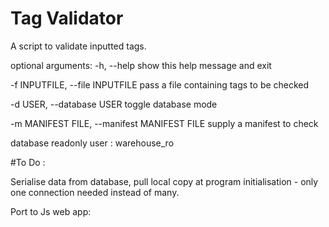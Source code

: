 # Tag Validator

A script to validate inputted tags.

optional arguments:
  -h, --help            show this help message and exit

  -f INPUTFILE, --file INPUTFILE
                        pass a file containing tags to be checked

  -d USER, --database USER
                        toggle database mode

  -m MANIFEST FILE, --manifest MANIFEST FILE
                        supply a manifest to check

database readonly user : warehouse_ro

#To Do :
 
 Serialise data from database, pull local copy at program initialisation - only one
 connection needed instead of many. 

 Port to Js web app:
